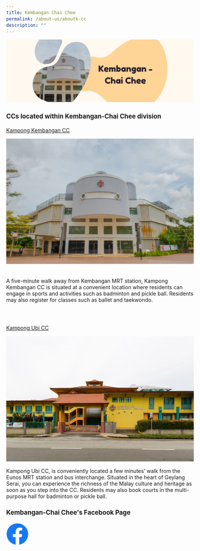 ```yaml
---
title: Kembangan Chai Chee
permalink: /about-us/aboutk-cc
description: ""
---
```

![](/images/Banners/About%20K-CC.png)

<div>
	<p style=" font-size:120%; margin-top: 0px; line-height:1.35; padding:10px 0 0 0"><b>CCs located within Kembangan-Chai Chee division</b></p>
</div>

<p><u>Kampong Kembangan CC</u></p>

<div style="padding: 0 0 20px 0"><img src="/images/About Us/Kembangan Chai Chee/Kampong Kembangan CC.jpg"></div>


<div style="padding:0 0 30px 0"><p>A five-minute walk away from Kembangan MRT station, Kampong Kembangan CC is situated at a convenient location where residents can engage in sports and activities such as badminton and pickle ball. Residents may also register for classes such as ballet and taekwondo.</p>
</div>

<p><u>Kampong Ubi CC</u></p>
<div><img src="/images/About Us/Kembangan Chai Chee/Kampong Ubi CC.jpeg"></div>
<div><p>Kampong Ubi CC, is conveniently located a few minutes’ walk from the Eunos MRT station and bus interchange. Situated in the heart of Geylang Serai, you can experience the richness of the Malay culture and heritage as soon as you step into the CC. Residents may also book courts in the multi-purpose hall for badminton or pickle ball.</p></div>

<div>
	<p style=" font-size:120%; margin-top: 0px; line-height:1.35; padding:10px 0 0 0"><b>Kembangan-Chai Chee's Facebook Page</b></p>
</div>


<div style="padding:0 0 100px 0">
		<a href="https://www.facebook.com/KembanganChaiChee" style="display:block;"><img src="/images/Logos/f_logo_RGB-Blue_100.png" style="max-width:60px; max-height:60px; float:left;"></a>
</div>